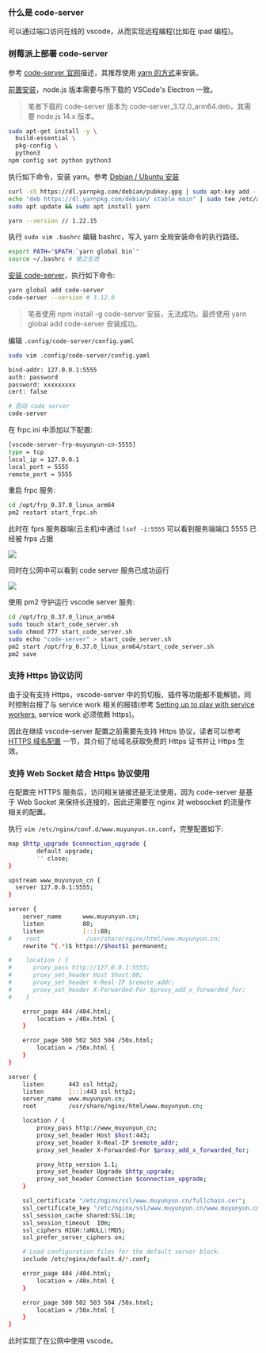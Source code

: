 <!--
abbrlink: n45adwng
title: 基于树莓派部署 code-server
-->

### 什么是 code-server

可以通过端口访问在线的 vscode，从而实现远程编程(比如在 ipad 编程)。

### 树莓派上部署 code-server

参考 [code-server 官网](https://coder.com/docs/code-server/latest/install#raspberry-pi)描述，其推荐使用 [yarn 的方式](https://coder.com/docs/code-server/latest/install#yarn-npm)来安装。

[前置安装](https://github.com/cdr/code-server/blob/main/docs/npm.md)，node.js 版本需要与所下载的 VSCode's Electron 一致。

> 笔者下载的 code-server 版本为 code-server_3.12.0_arm64.deb，其需要 node.js 14.x 版本。

```bash
sudo apt-get install -y \
  build-essential \
  pkg-config \
  python3
npm config set python python3
```

执行如下命令，安装 yarn。参考 [Debian / Ubuntu 安装](https://yarn.bootcss.com/docs/install/#debian-stable)

```bash
curl -sS https://dl.yarnpkg.com/debian/pubkey.gpg | sudo apt-key add -
echo "deb https://dl.yarnpkg.com/debian/ stable main" | sudo tee /etc/apt/sources.list.d/yarn.list
sudo apt update && sudo apt install yarn

yarn --version // 1.22.15
```

执行 `sudo vim .bashrc` 编辑 bashrc，写入 yarn 全局安装命令的执行路径。

```bash
export PATH="$PATH:`yarn global bin`"
source ~/.bashrc # 使之生效
```

[安装 code-server](https://coder.com/docs/code-server/latest/npm#installing)，执行如下命令:

```bash
yarn global add code-server
code-server --version # 3.12.0
```

> 笔者使用 npm install -g code-server 安装，无法成功。最终使用 yarn global add code-server 安装成功。

编辑 `.config/code-server/config.yaml`

```bash
sudo vim .config/code-server/config.yaml
```

```bash
bind-addr: 127.0.0.1:5555
auth: password
password: xxxxxxxxx
cert: false
```

```bash
# 启动 code server
code-server
```

在 frpc.ini 中添加以下配置:

```bash
[vscode-server-frp-muyunyun-cn-5555]
type = tcp
local_ip = 127.0.0.1
local_port = 5555
remote_port = 5555
```

重启 frpc 服务:

```bash
cd /opt/frp_0.37.0_linux_arm64
pm2 restart start_frpc.sh
```

此时在 fprs 服务器端(云主机)中通过 `lsof -i:5555` 可以看到服务端端口 5555 已经被 frps 占据

![](http://with.muyunyun.cn/c4987da142cbc4b261b6b333df5d490b.jpg)

同时在公网中可以看到 code server 服务已成功运行

![](http://with.muyunyun.cn/9f5f9fa5cd5c1510695ca492e939c255.jpg)

使用 pm2 守护运行 vscode server 服务:

```bash
cd /opt/frp_0.37.0_linux_arm64
sudo touch start_code_server.sh
sudo chmod 777 start_code_server.sh
sudo echo "code-server" > start_code_server.sh
pm2 start /opt/frp_0.37.0_linux_arm64/start_code_server.sh
pm2 save
```

### 支持 Https 协议访问

由于没有支持 Https，vscode-server 中的剪切板、插件等功能都不能解锁，同时控制台报了与 service work 相关的报错(参考 [Setting up to play with service workers](https://developer.mozilla.org/en-US/docs/Web/API/Service_Worker_API/Using_Service_Workers#setting_up_to_play_with_service_workers), service work 必须依赖 https)。

因此在继续 vscode-server 配置之前需要先支持 Https 协议，读者可以参考 [HTTPS 域名配置](https://muyunyun.cn/blog/mx5pvgl1) 一节，其介绍了给域名获取免费的 Https 证书并让 Https 生效。

### 支持 Web Socket 结合 Https 协议使用

在配置完 HTTPS 服务后，访问相关链接还是无法使用，因为 code-server 是基于 Web Socket 来保持长连接的，因此还需要在 nginx 对 websocket 的流量作相关的配置。

执行 `vim /etc/nginx/conf.d/www.muyunyun.cn.conf`，完整配置如下:

```bash
map $http_upgrade $connection_upgrade {
        default upgrade;
        '' close;
}

upstream www_muyunyun_cn {
  server 127.0.0.1:5555;
}

server {
    server_name      www.muyunyun.cn;
    listen           80;
    listen           [::]:80;
#    root             /usr/share/nginx/html/www.muyunyun.cn;
    rewrite ^(.*)$ https://$host$1 permanent;

#    location / {
#      proxy_pass http://127.0.0.1:5555;
#      proxy_set_header Host $host:80;
#      proxy_set_header X-Real-IP $remote_addr;
#      proxy_set_header X-Forwarded-For $proxy_add_x_forwarded_for;
#    }

    error_page 404 /404.html;
        location = /40x.html {
    }

    error_page 500 502 503 504 /50x.html;
        location = /50x.html {
    }
}

server {
    listen       443 ssl http2;
    listen       [::]:443 ssl http2;
    server_name  www.muyunyun.cn;
    root         /usr/share/nginx/html/www.muyunyun.cn;

    location / {
        proxy_pass http://www_muyunyun_cn;
        proxy_set_header Host $host:443;
        proxy_set_header X-Real-IP $remote_addr;
        proxy_set_header X-Forwarded-For $proxy_add_x_forwarded_for;

        proxy_http_version 1.1;
        proxy_set_header Upgrade $http_upgrade;
        proxy_set_header Connection $connection_upgrade;
    }

    ssl_certificate "/etc/nginx/ssl/www.muyunyun.cn/fullchain.cer";
    ssl_certificate_key "/etc/nginx/ssl/www.muyunyun.cn/www.muyunyun.cn.key";
    ssl_session_cache shared:SSL:1m;
    ssl_session_timeout  10m;
    ssl_ciphers HIGH:!aNULL:!MD5;
    ssl_prefer_server_ciphers on;

    # Load configuration files for the default server block.
    include /etc/nginx/default.d/*.conf;

    error_page 404 /404.html;
        location = /40x.html {
    }

    error_page 500 502 503 504 /50x.html;
        location = /50x.html {
    }
}
```

此时实现了在公网中使用 vscode。